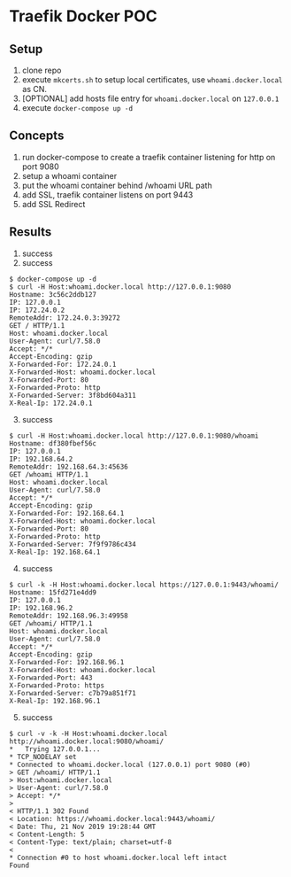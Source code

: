 # Traefik Docker POC

## Setup

1. clone repo
2. execute `mkcerts.sh` to setup local certificates, use `whoami.docker.local` as CN.
3. [OPTIONAL] add hosts file entry for `whoami.docker.local` on `127.0.0.1`
3. execute `docker-compose up -d`

## Concepts

1. run docker-compose to create a traefik container listening for http on port 9080
2. setup a whoami container
3. put the whoami container behind /whoami URL path
4. add SSL, traefik container listens on port 9443
5. add SSL Redirect

## Results

1. success
2. success
```
$ docker-compose up -d
$ curl -H Host:whoami.docker.local http://127.0.0.1:9080
Hostname: 3c56c2ddb127
IP: 127.0.0.1
IP: 172.24.0.2
RemoteAddr: 172.24.0.3:39272
GET / HTTP/1.1
Host: whoami.docker.local
User-Agent: curl/7.58.0
Accept: */*
Accept-Encoding: gzip
X-Forwarded-For: 172.24.0.1
X-Forwarded-Host: whoami.docker.local
X-Forwarded-Port: 80
X-Forwarded-Proto: http
X-Forwarded-Server: 3f8bd604a311
X-Real-Ip: 172.24.0.1
```
3. success
```
$ curl -H Host:whoami.docker.local http://127.0.0.1:9080/whoami
Hostname: df380fbef56c
IP: 127.0.0.1
IP: 192.168.64.2
RemoteAddr: 192.168.64.3:45636
GET /whoami HTTP/1.1
Host: whoami.docker.local
User-Agent: curl/7.58.0
Accept: */*
Accept-Encoding: gzip
X-Forwarded-For: 192.168.64.1
X-Forwarded-Host: whoami.docker.local
X-Forwarded-Port: 80
X-Forwarded-Proto: http
X-Forwarded-Server: 7f9f9786c434
X-Real-Ip: 192.168.64.1
```
4. success
```
$ curl -k -H Host:whoami.docker.local https://127.0.0.1:9443/whoami/
Hostname: 15fd271e4dd9
IP: 127.0.0.1
IP: 192.168.96.2
RemoteAddr: 192.168.96.3:49958
GET /whoami/ HTTP/1.1
Host: whoami.docker.local
User-Agent: curl/7.58.0
Accept: */*
Accept-Encoding: gzip
X-Forwarded-For: 192.168.96.1
X-Forwarded-Host: whoami.docker.local
X-Forwarded-Port: 443
X-Forwarded-Proto: https
X-Forwarded-Server: c7b79a851f71
X-Real-Ip: 192.168.96.1

```
5. success
```
$ curl -v -k -H Host:whoami.docker.local http://whoami.docker.local:9080/whoami/
*   Trying 127.0.0.1...
* TCP_NODELAY set
* Connected to whoami.docker.local (127.0.0.1) port 9080 (#0)
> GET /whoami/ HTTP/1.1
> Host:whoami.docker.local
> User-Agent: curl/7.58.0
> Accept: */*
> 
< HTTP/1.1 302 Found
< Location: https://whoami.docker.local:9443/whoami/
< Date: Thu, 21 Nov 2019 19:28:44 GMT
< Content-Length: 5
< Content-Type: text/plain; charset=utf-8
< 
* Connection #0 to host whoami.docker.local left intact
Found
```
